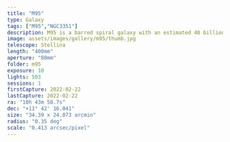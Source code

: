 ```yaml
---
title: "M95"
type: Galaxy
tags: ["M95","NGC3351"]
description: M95 is a barred spiral galaxy with an estimated 40 billion stars.
image: assets/images/gallery/m95/thumb.jpg
telescope: Stellina
length: "400mm"
aperture: "80mm"
folder: m95
exposure: 10
lights: 503
sessions: 1
firstCapture: 2022-02-22
lastCapture: 2022-02-22
ra: "10h 43m 58.7s"
dec: "+11° 42' 16.041"
size: "34.39 x 24.073 arcmin"
radius: "0.35 deg"
scale: "0.413 arcsec/pixel"
---
```

